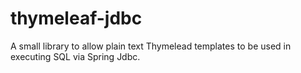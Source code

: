 # thymeleaf-jdbc

A small library to allow plain text Thymelead templates to be used in executing SQL via Spring Jdbc.

